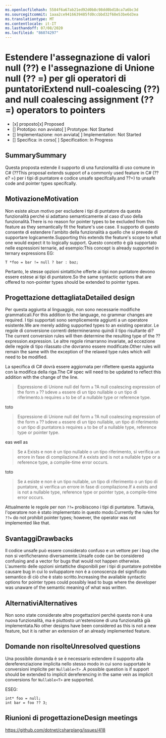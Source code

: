 ```yaml
---
ms.openlocfilehash: 5584f6a67ab21ed92d0b8c98dd0bd18ca7a6bc3d
ms.sourcegitcommit: 1aaa2ce9416639485fd0ccbbd32f68e53be6d3ea
ms.translationtype: MT
ms.contentlocale: it-IT
ms.lasthandoff: 07/08/2020
ms.locfileid: "86074297"
---
```

# <a name="extend-null-coalescing--and-null-coalescing-assignment--operators-to-pointers"></a><span data-ttu-id="23a02-101">Estendere l'assegnazione di valori null (??) e l'assegnazione di Unione null (?? =) per gli operatori di puntatori</span><span class="sxs-lookup"><span data-stu-id="23a02-101">Extend null-coalescing (??) and null coalescing assignment (??=) operators to pointers</span></span>

* <span data-ttu-id="23a02-102">[x] proposto</span><span class="sxs-lookup"><span data-stu-id="23a02-102">[x] Proposed</span></span>
* <span data-ttu-id="23a02-103">[] Prototipo: non avviato</span><span class="sxs-lookup"><span data-stu-id="23a02-103">[ ] Prototype: Not Started</span></span>
* <span data-ttu-id="23a02-104">[] Implementazione: non avviata</span><span class="sxs-lookup"><span data-stu-id="23a02-104">[ ] Implementation: Not Started</span></span>
* <span data-ttu-id="23a02-105">[] Specifica: in corso</span><span class="sxs-lookup"><span data-stu-id="23a02-105">[ ] Specification: In Progress</span></span>

## <a name="summary"></a><span data-ttu-id="23a02-106">Summary</span><span class="sxs-lookup"><span data-stu-id="23a02-106">Summary</span></span>
[summary]: #summary

<span data-ttu-id="23a02-107">Questa proposta estende il supporto di una funzionalità di uso comune in C# (??</span><span class="sxs-lookup"><span data-stu-id="23a02-107">This proposal extends support of a commonly used feature in C# (??</span></span> <span data-ttu-id="23a02-108">e? =) per i tipi di puntatore e codice unsafe specifcally.</span><span class="sxs-lookup"><span data-stu-id="23a02-108">and ??=) to unsafe code and pointer types specifcally.</span></span> 

## <a name="motivation"></a><span data-ttu-id="23a02-109">Motivazione</span><span class="sxs-lookup"><span data-stu-id="23a02-109">Motivation</span></span>
[motivation]: #motivation


<span data-ttu-id="23a02-110">Non esiste alcun motivo per escludere i tipi di puntatore da questa funzionalità perché si adattano semanticamente al caso d'uso della funzionalità.</span><span class="sxs-lookup"><span data-stu-id="23a02-110">There is no reason for pointer types to be excluded from this feature as they semantically fit the feature's use case.</span></span> <span data-ttu-id="23a02-111">Il supporto di questo consente di estendere l'ambito della funzionalità a quello che si prevede di supportare logicamente.</span><span class="sxs-lookup"><span data-stu-id="23a02-111">Supporting this extends the feature's scope to what one would expect it to logically support.</span></span> <span data-ttu-id="23a02-112">Questo concetto è già supportato nelle espressioni ternarie, ad esempio:</span><span class="sxs-lookup"><span data-stu-id="23a02-112">This concept is already supported in ternary expressions EG:</span></span>

 `T *foo = bar != null ? bar : baz;`

<span data-ttu-id="23a02-113">Pertanto, le stesse opzioni sintattiche offerte ai tipi non puntatore devono essere estese ai tipi di puntatore.</span><span class="sxs-lookup"><span data-stu-id="23a02-113">So the same syntactic options that are offered to non-pointer types should be extended to pointer types.</span></span>

## <a name="detailed-design"></a><span data-ttu-id="23a02-114">Progettazione dettagliata</span><span class="sxs-lookup"><span data-stu-id="23a02-114">Detailed design</span></span>
[design]: #detailed-design

<span data-ttu-id="23a02-115">Per questa aggiunta al linguaggio, non sono necessarie modifiche grammaticali.</span><span class="sxs-lookup"><span data-stu-id="23a02-115">For this addition to the language, no grammar changes are required.</span></span> <span data-ttu-id="23a02-116">I tipi supportati sono semplicemente aggiunti a un operatore esistente.</span><span class="sxs-lookup"><span data-stu-id="23a02-116">We are merely adding supported types to an existing operator.</span></span> <span data-ttu-id="23a02-117">Le regole di conversione correnti determineranno quindi il tipo risultante di?</span><span class="sxs-lookup"><span data-stu-id="23a02-117">The current conversion rules will then determine the resulting type of the ??</span></span> <span data-ttu-id="23a02-118">expression.</span><span class="sxs-lookup"><span data-stu-id="23a02-118">expression.</span></span>
<span data-ttu-id="23a02-119">Le altre regole rimarranno invariate, ad eccezione delle regole di tipo rilassato che dovranno essere modificate.</span><span class="sxs-lookup"><span data-stu-id="23a02-119">Other rules will remain the same with the exception of the relaxed type rules which will need to be modified.</span></span>

<span data-ttu-id="23a02-120">La specifica di C# dovrà essere aggiornata per riflettere questa aggiunta con la modifica della riga.</span><span class="sxs-lookup"><span data-stu-id="23a02-120">The  C# spec will need to be updated to reflect this addition with the change of the line.</span></span>
> <span data-ttu-id="23a02-121">Espressione di Unione null del form `a` ?</span><span class="sxs-lookup"><span data-stu-id="23a02-121">A null coalescing expression of the form `a` ??</span></span> <span data-ttu-id="23a02-122">`b`deve `a` essere di un tipo nullable o un tipo di riferimento.</span><span class="sxs-lookup"><span data-stu-id="23a02-122">`b` requires `a` to be of a nullable type or reference type.</span></span>

<span data-ttu-id="23a02-123">to</span><span class="sxs-lookup"><span data-stu-id="23a02-123">to</span></span>

> <span data-ttu-id="23a02-124">Espressione di Unione null del form `a` ?</span><span class="sxs-lookup"><span data-stu-id="23a02-124">A null coalescing expression of the form `a` ??</span></span> <span data-ttu-id="23a02-125">`b`deve `a` essere di un tipo nullable, un tipo di riferimento o un tipo di puntatore.</span><span class="sxs-lookup"><span data-stu-id="23a02-125">`b` requires `a` to be of a nullable type, reference type or pointer type.</span></span>

<span data-ttu-id="23a02-126">e</span><span class="sxs-lookup"><span data-stu-id="23a02-126">as well as</span></span> 
> <span data-ttu-id="23a02-127">Se `A` Exists e non è un tipo nullable o un tipo riferimento, si verifica un errore in fase di compilazione.</span><span class="sxs-lookup"><span data-stu-id="23a02-127">If `A` exists and is not a nullable type or a reference type, a compile-time error occurs.</span></span>

<span data-ttu-id="23a02-128">to</span><span class="sxs-lookup"><span data-stu-id="23a02-128">to</span></span>

> <span data-ttu-id="23a02-129">Se `A` esiste e non è un tipo nullable, un tipo di riferimento o un tipo di puntatore, si verifica un errore in fase di compilazione.</span><span class="sxs-lookup"><span data-stu-id="23a02-129">If `A` exists and is not a nullable type, reference type or pointer type, a compile-time error occurs.</span></span>

<span data-ttu-id="23a02-130">Attualmente le regole per non `??=` proibiscono i tipi di puntatore. Tuttavia, l'operatore non è stato implementato in questo modo.</span><span class="sxs-lookup"><span data-stu-id="23a02-130">Currently the rules for `??=` do not prohibit pointer types; however, the operator was not implemented like that.</span></span>


## <a name="drawbacks"></a><span data-ttu-id="23a02-131">Svantaggi</span><span class="sxs-lookup"><span data-stu-id="23a02-131">Drawbacks</span></span>
[drawbacks]: #drawbacks

<span data-ttu-id="23a02-132">Il codice unsafe può essere considerato confuso e un vettore per i bug che non si verificheranno diversamente.</span><span class="sxs-lookup"><span data-stu-id="23a02-132">Unsafe code can be considered confusing and a vector for bugs that would not happen otherwise.</span></span> <span data-ttu-id="23a02-133">L'aumento delle opzioni sintattiche disponibili per i tipi di puntatore potrebbe causare bug in cui lo sviluppatore non è a conoscenza del significato semantico di ciò che è stato scritto.</span><span class="sxs-lookup"><span data-stu-id="23a02-133">Increasing the available syntactic options for pointer types could possibly lead to bugs where the developer was unaware of the semantic meaning of what was written.</span></span> 

## <a name="alternatives"></a><span data-ttu-id="23a02-134">Alternativi</span><span class="sxs-lookup"><span data-stu-id="23a02-134">Alternatives</span></span>
[alternatives]: #alternatives

<span data-ttu-id="23a02-135">Non sono state considerate altre progettazioni perché questa non è una nuova funzionalità, ma è piuttosto un'estensione di una funzionalità già implementata.</span><span class="sxs-lookup"><span data-stu-id="23a02-135">No other designs have been considered as this is not a new feature, but it is rather an extension of an already implemented feature.</span></span>

## <a name="unresolved-questions"></a><span data-ttu-id="23a02-136">Domande non risolte</span><span class="sxs-lookup"><span data-stu-id="23a02-136">Unresolved questions</span></span>
[unresolved]: #unresolved-questions

<span data-ttu-id="23a02-137">Una possibile domanda è se è necessario estendere il supporto alla dereferenziazione implicita nello stesso modo in cui sono supportate le conversioni implicite per `Nullable<T>` .</span><span class="sxs-lookup"><span data-stu-id="23a02-137">A possible question is if support should be extended to implicit dereferencing in the same vein as implicit conversions for `Nullable<T>` are supported.</span></span>

<span data-ttu-id="23a02-138">ES</span><span class="sxs-lookup"><span data-stu-id="23a02-138">EG:</span></span>

    int* foo = null;
    int bar = foo ?? 3;

## <a name="design-meetings"></a><span data-ttu-id="23a02-139">Riunioni di progettazione</span><span class="sxs-lookup"><span data-stu-id="23a02-139">Design meetings</span></span>

https://github.com/dotnet/csharplang/issues/418



